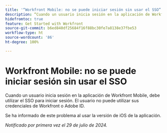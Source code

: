 ```yaml
---
title: '“Workfront Mobile: no se puede iniciar sesión sin usar el SSO”'
description: “Cuando un usuario inicia sesión en la aplicación de Workfront Mobile, debe utilizar el SSO para iniciar sesión. El usuario no puede usar sus credenciales de Workfront o Adobe ID”.
hidefromtoc: true
feature: Get Started with Workfront
source-git-commit: b6ed840df25684f16f88bc30fe7a8138e37fbe53
workflow-type: ht
source-wordcount: '86'
ht-degree: 100%

---
```



# Workfront Mobile: no se puede iniciar sesión sin usar el SSO

Cuando un usuario inicia sesión en la aplicación de Workfront Mobile, debe utilizar el SSO para iniciar sesión. El usuario no puede utilizar sus credenciales de Workfront o Adobe ID.

Se ha informado de este problema al usar la versión de iOS de la aplicación.

_Notificado por primera vez el 29 de julio de 2024._
